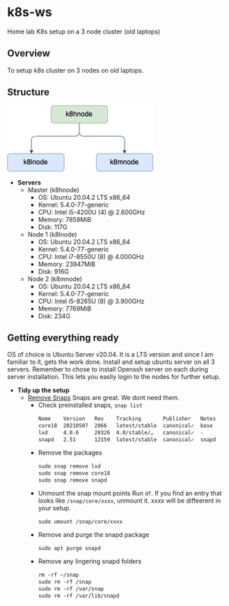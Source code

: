 # k8s-ws
Home lab K8s setup on a 3 node cluster (old laptops)

## Overview
To setup k8s cluster on 3 nodes on old laptops. 

## Structure
![](drawio/K8sCluster.png)

- **Servers**
    - Master (k8hnode)
        - OS: Ubuntu 20.04.2 LTS x86_64
        - Kernel: 5.4.0-77-generic
        - CPU: Intel i5-4200U (4) @ 2.600GHz
        - Memory: 7858MiB
        - Disk: 117G
    - Node 1 (k8lnode)
        - OS: Ubuntu 20.04.2 LTS x86_64
        - Kernel: 5.4.0-77-generic
        - CPU: Intel i7-8550U (8) @ 4.000GHz
        - Memory: 23947MiB
        - Disk: 916G
    - Node 2 (k8mnode)
        - OS: Ubuntu 20.04.2 LTS x86_64
        - Kernel: 5.4.0-77-generic
        - CPU: Intel i5-8265U (8) @ 3.900GHz
        - Memory: 7769MiB
        - Disk: 234G

## Getting everything ready
OS of choice is Ubuntu Server v20.04. It is a LTS version and since I am familiar to it, gets the work done.
Install and setup ubuntu server on all 3 servers. Remember to chose to install Openssh server on each during server installation. This lets you easliy login to the nodes for further setup.

- **Tidy up the setup**
    - [Remove Snaps](https://www.kevin-custer.com/blog/disabling-snaps-in-ubuntu-20-04/)
        Snaps are great. We dont need them.
        - Check preinstalled snaps, `snap list`
            ```
            Name    Version   Rev    Tracking       Publisher   Notes
            core18  20210507  2066   latest/stable  canonical✓  base
            lxd     4.0.6     20326  4.0/stable/…   canonical✓  -
            snapd   2.51      12159  latest/stable  canonical✓  snapd
            ```
        - Remove the packages
            ```
            sudo snap remove lxd
            sudo snap remove core18
            sudo snap remove snapd
            ```
        - Unmount the snap mount points
        Run `df`. If you find an entry that looks like `/snap/core/xxxx`, unmount it. xxxx will be diffeerent in your setup.
            ```
            sudo umount /snap/core/xxxx
            ```
        - Remove and purge the snapd package
            ```
            sudo apt purge snapd
            ```
        - Remove any lingering snapd folders
            ```
            rm -rf ~/snap
            sudo rm -rf /snap
            sudo rm -rf /var/snap
            sudo rm -rf /var/lib/snapd
            ```
